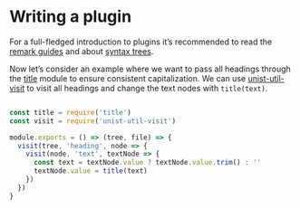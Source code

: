 # Writing a plugin

For a full-fledged introduction to plugins it’s recommended to read the [remark guides][remark-guides] and about [syntax trees][syntax-trees].

Now let’s consider an example where we want to pass all headings through the [title][] module to ensure consistent capitalization.  We can use [unist-util-visit][] to visit all headings and change the text nodes with `title(text)`.

```js

const title = require('title')
const visit = require('unist-util-visit')

module.exports = () => (tree, file) => {
  visit(tree, 'heading', node => {
    visit(node, 'text', textNode => {
      const text = textNode.value ? textNode.value.trim() : ''  
      textNode.value = title(text)
    })
  })
}
```

[remark-guides]: https://github.com/remarkjs/remark/blob/master/doc/plugins.md#creating-plugins

[syntax-trees]: https://github.com/syntax-tree/unist#syntax-tree

[title]: https://github.com/zeit/title

[unist-util-visit]: https://github.com/syntax-tree/unist-util-visit
